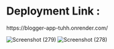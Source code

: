<h1>Deployment Link : </h1>
<Link>https://blogger-app-tuhh.onrender.com/</Link>
</br>

![Screenshot (279)](https://github.com/user-attachments/assets/83f0eedf-7d64-4e53-9579-4af44dc06519)
![Screenshot (278)](https://github.com/user-attachments/assets/14d508c3-8493-443d-9c7e-b8121f45e7de)
